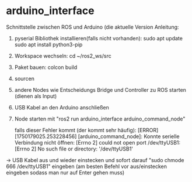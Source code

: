# arduino_interface
Schnittstelle zwischen ROS und Arduino (die aktuelle Version 
Anleitung:
1. pyserial Bibliothek installieren(falls nicht vorhanden):
   sudo apt update
   sudo apt install python3-pip
2. Workspace wechseln:
  cd ~/ros2_ws/src
3. Paket bauen:
  colcon build
4. sourcen
5. andere Nodes wie Entscheidungs Bridge und Controller zu ROS starten (dienen als Input)
6. USB Kabel an den Arduino anschließen
7. Node starten mit "ros2 run arduino_interface arduino_command_node"

   falls dieser Fehler kommt (der kommt sehr häufig):
   [ERROR] [1750179025.253228456] [arduino_command_node]: Konnte serielle Verbindung nicht öffnen: [Errno 2] could not open port /dev/ttyUSB1: [Errno 2] No such file or directory: '/dev/ttyUSB1'

-> USB Kabel aus und wieder einstecken und sofort darauf "sudo chmode 666 /dev/ttyUSB1" eingeben
  (am besten Befehl vor aus/einstecken eingeben sodass man nur auf Enter gehen muss)

